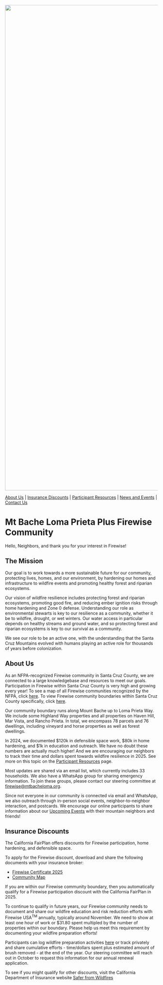 <img src="Logo3.png" width="1600">

[About Us](#about-us) | [Insurance Discounts](#insurance-discounts) | [Participant Resources](https://winkleramy.github.io/Firewise/ParticipantResources.html) |  [News and Events](https://winkleramy.github.io/Firewise/Events.html) | [Contact Us](mailto:firewise@mtbacheloma.org?subject=Mt%20Bache%20Loma%20Prieta%20Plus%20Firewise)

# Mt Bache Loma Prieta Plus Firewise Community

Hello, Neighbors, and thank you for your interest in Firewise! 

## The Mission

Our goal is to work towards a more sustainable future for our community, protecting lives, homes, and our environment, by hardening our homes and infrastructure to wildfire events and promoting healthy forest and riparian ecosystems. 

Our vision of wildfire resilience includes protecting forest and riparian ecosystems, promoting good fire, and reducing ember ignition risks through home hardening and Zone 0 defense. Understanding our role as environmental stewarts is key to our resilience as a community, whether it be to wildfire, drought, or wet winters. Our water access in particular depends on healthy streams and ground water, and so protecting forest and riparian ecosystems is key to our survival as a community. 

We see our role to be an active one, with the understanding that the Santa Cruz Mountains evolved with humans playing an active role for thousands of years before colonization.



## About Us

As an NFPA-recognized Firewise community in Santa Cruz County, we are connected to a large knowledgebase and resources to meet our goals. Participation in Firewise within Santa Cruz County is very high and growing every year! To see a map of all Firewise communities recognized by the NFPA, click [here](https://nfpa.maps.arcgis.com/apps/Viewer/index.html?appid=c4a788340df748f18d98d8363145bb67). To view Firewise community boundaries within Santa Cruz County specifically, click [here](https://sccgis.maps.arcgis.com/apps/instant/basic/index.html?appid=2f4184e0622f48009be27031318be8e0).

Our community boundary runs along Mount Bache up to Loma Prieta Way. We include some Highland Way properties and all properties on Haven Hill, Mar Vista, and Rancho Prieta. In total, we encompass 78 parcels and 76 dwellings, including vineyard and horse properties as well as forest dwellings. 

In 2024, we documented $120k in defensible space work, $80k in home hardening, and $1k in education and outreach. We have no doubt these numbers are actually much higher! And we are encouraging our neighbors to track their time and dollars spent towards wildfire resilience in 2025. See more on this topic on the [Participant Resources](https://winkleramy.github.io/Firewise/ParticipantResources.html) page.

Most updates are shared via an email list, which currently includes 33 households. We also have a WhatsApp group for sharing emergency information. To join these groups, please contact our steering committee at [firewise@mtbacheloma.org](mailto:firewise@mtbacheloma.org?subject=Join%20Firewise%20WhatsApp).

Since not everyone in our community is connected via email and WhatsApp, we also outreach through in-person social events, neighbor-to-neighbor interaction, and postcards. We encourage our online participants to share information about our [Upcoming Events](https://winkleramy.github.io/Firewise/Events.html) with their mountain neighbors and friends!

## Insurance Discounts

The California FairPlan offers discounts for Firewise participation, home hardening, and defensible space.

To apply for the Firewise discount, download and share the following documents with your insurance broker:

- [Firewise Certificate 2025](Mt%20Bache%20Loma%20Prieta%20Plus%20%202024%20Certificate.pdf)
- [Community Map](Resources/Community%20Boundary.png)

If you are within our Firewise community boundary, then you automatically qualify for a Firewise participation discount with the California FairPlan in 2025.

To continue to qualify in future years, our Firewise community needs to document and share our wildfire education and risk reduction efforts with Firewise USA<sup>TM</sup> annually, typically around November. We need to show at least one hour of work or $31.80 spent multipled by the number of properties within our boundary. Please help us meet this requirement by documenting your wildfire preparation efforts! 

Participants can log wildfire preparation activities [here](https://forms.gle/9SiHNTzaY7ipKmKU8) or track privately and share cumulative efforts - time/dollars spent plus estimated amount of brush removed - at the end of the year. Our steering committee will reach out in October to request this information for our annual renewal application.

To see if you might qualify for other discounts, visit the California Department of Insurance website [Safer from Wildfires](https://www.insurance.ca.gov/01-consumers/200-wrr/Safer-from-Wildfires.cfm)
